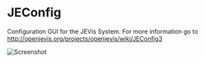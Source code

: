 JEConfig
========

Configuration GUI for the JEVis System. For more information go to http://openjevis.org/projects/openjevis/wiki/JEConfig3


![Screenshot](http://openjevis.org/attachments/download/1262/JEConfig3013.jpg)
